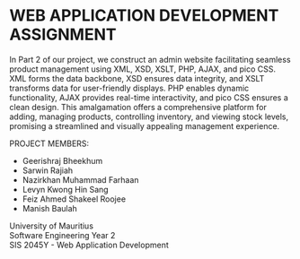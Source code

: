 # WEB APPLICATION DEVELOPMENT ASSIGNMENT

In Part 2 of our project, we construct an admin website facilitating seamless product management using XML, XSD, XSLT, PHP, AJAX, and pico CSS. XML forms the data backbone, XSD ensures data integrity, and XSLT transforms data for user-friendly displays. PHP enables dynamic functionality, AJAX provides real-time interactivity, and pico CSS ensures a clean design. This amalgamation offers a comprehensive platform for adding, managing products, controlling inventory, and viewing stock levels, promising a streamlined and visually appealing management experience.

PROJECT MEMBERS:
- Geerishraj Bheekhum
- Sarwin Rajiah
- Nazirkhan Muhammad Farhaan
- Levyn Kwong Hin Sang
- Feiz Ahmed Shakeel Roojee
- Manish Baulah

University of Mauritius
<br>
Software Engineering Year 2
<br>
SIS 2045Y - Web Application Development
